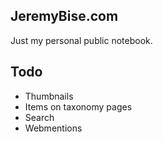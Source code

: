 ## JeremyBise.com

Just my personal public notebook.

## Todo

* Thumbnails
* Items on taxonomy pages
* Search
* Webmentions
